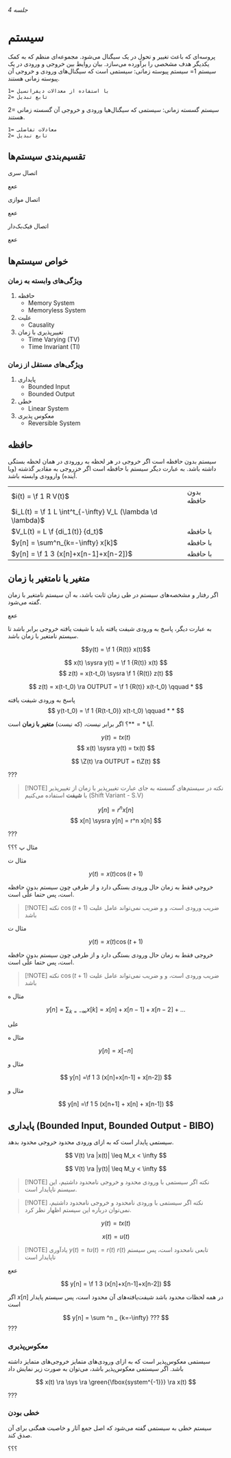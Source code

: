 ###### جلسه 4

# سیستم

پروسه‌ای که باعث تغییر و تحول در یک سیگنال می‌شود.
مجموعه‌ای منظم که به کمک یکدیگر هدف مشخصی را برآورده می‌سازد.
بیان روایط بین خروجی و ورودی در یک سیستم
1= سیستم پیوسته زمانی: سیستمی است که سیگنال‌های ورودی و خروجی آن پیوسته زمانی هستند.

	1= با استفاده از معدالات دیفرانسیل
	2= تابع تبدیل

2= سیستم گسسته زمانی: سیستمی که سیگنال‌هیا ورودی و خروجی آن گسسته زمانی هستند.

	1= معادلات تفاضلی
	2= تابع تبدیل

## تقسیم‌بندی سیستم‌ها
اتصال سری

ععع

اتصال موازی

ععع

اتصال فیک‌بک‌دار

ععع

## خواص سیستم‌ها
### ویژگی‌های وابسته به زمان
1. حافظه
	 - Memory System
	 - Memoryless System
2. علیت
	- Causality
3. تغییرپذیری با زمان
	- Time Varying (TV)
	- Time Invariant (TI)

### ویژگی‌های مستقل از زمان
1. پایداری
	- Bounded Input
	- Bounded Output
2. خطی
	- Linear System
3. معکوس پذیری
	- Reversible System


## حافظه
سیستم بدون حافظه است اگر خروجی در هر لحظه به رورودی در همان لحظه بستگی داشته باشد. به عبارت دیگر سیستم با حافظه است اگر خزروجی به مقادیر گذشته (ویا آینده) واروودی وابسته باشد.





<mesal>


|     |     |
| --- | --- |
|  $i(t) = \f 1 R V(t)$   |   بدون حافظه  |
|  $i_L(t) = \f 1 L \int^t_{-\infty} V_L (\lambda \d \lambda)$   |     |
|  $V_L(t) = L \f {di_1(t)} {d_t}$   |  با حافظه   |
|   $y[n] = \sum^n_{k=-\infty} x[k]$  |  با حافظه   |
|   $y[n] = \f 1 3 (x[n]+x[n-1]+x[n-2])$  |  با حافظه   |

</mesal>

## متغیر یا نامتغیر با زمان

اگر رفتار و مشخصه‌های سیستم در طی زمان ثابت باشد، به آن سیستم نامتغیر با زمان گفته می‌شود.

ععع

به عبارت دیگر، پاسخ به ورودی شیفت یافته باید با شیفت یافته خروجی برابر باشد تا سیستم نامتغیر با زمان باشد.

<mesal>

$$y(t) = \f 1 {R(t)} x(t)$$

$$
x(t) \sysra y(t) = \f 1 {R(t)} x(t)
$$
$$
z(t) = x(t-t_0) \sysra \f 1 {R(t)} z(t)
$$

$$
z(t) = x(t-t_0) \ra OUTPUT = \f 1 {R(t)} x(t-t_0) \qquad *
$$

پاسخ به ورودی شیفت یافته
$$
y(t-t_0) = \f 1 {R(t-t_0)}  x(t-t_0) \qquad * *
$$

آیا $* = **$؟  اگر برابر نیست، (که نیست) **متغیر با زمان** است.

</mesal>


<mesal>

$$
y(t) = tx(t)
$$
$$
x(t) \sysra y(t) = tx(t)
$$

$$
\Z(t) \ra OUTPUT = t\Z(t)
$$

???

</mesal>

> [!NOTE] نکته
در سیستم‌های گسسته به جای عبارت تغییرپذیر با زمان از تغییرپذیر با **شیفت** استفاده می‌کنیم (Shift Variant - S.V)

<mesal>

$$
y[n]=r^nx[n]
$$
$$
x[n] \sysra y[n] = r^n x[n]
$$

???

</mesal>



<mesal>

مثال پ
؟؟؟

</mesal>


<mesal>

مثال ت

$$
y(t) = x(t) \cos {(t+1)}
$$

خروجی فقط به زمان حال ورودی بستگی دارد و از طرفی چون سیستم بدون حافظه است، پس حتما علّی است.

> [!NOTE] نکته
> $\cos{(t+1)}$ ضریب ورودی است، و و ضریب نمی‌تواند عامل علیت باشد



</mesal>

<mesal>

مثال ت

$$
y(t) = x(t) \cos {(t+1)}
$$

خروجی فقط به زمان حال ورودی بستگی دارد و از طرفی چون سیستم بدون حافظه است، پس حتما علّی است.

> [!NOTE] نکته
> $\cos{(t+1)}$ ضریب ورودی است، و و ضریب نمی‌تواند عامل علیت باشد


</mesal>


<mesal>

مثال ه

$$
y[n] = \sum _{k=-\infty} x[k] = x[n]+x[n-1]+x[n-2]+...
$$


<javab>

علی

</javab>

</mesal>
<mesal>

مثال ه

$$
y[n] = x[-n]
$$


</mesal>
<mesal>

مثال و

$$
y[n] =\f 1 3 (x[n]+x[n-1] + x[n-2])
$$


</mesal>
<mesal>

مثال و

$$
y[n] =\f 1 5 (x[n+1] + x[n] + x[n-1])
$$


</mesal>

## پایداری (Bounded Input, Bounded Output - BIBO)

سیستمی پایدار است که به ازای ورودی محدود خروجی مخدود بدهد.

$$
V(t) \ra |x(t)| \leq M_x < \infty
$$


$$
V(t) \ra |y(t)| \leq M_y < \infty
$$

> [!NOTE] نکته
اگر سیستمی با ورودی محدود و خروجی نامحدود داشتیم، این سیسنم ناپایدار است.

> [!NOTE] نکته
اگر سیستمی با ورودی نامحدود و خروجی نامحدود داشتیم، نمی‌توان درباره این سیستم اظهار نظر کرد.

<mesal>

$$
y(t) = tx(t)
$$

$$
x(t) = u(t)
$$

> [!NOTE] یادآوری
$y(t) = tu(t) = r(t)$
$r(t)$ تابعی نامحدود است، پس سیستم ناپایدار است

ععع


</mesal>

<mesal>

$$
y[n] = \f 1 3 (x[n]+x[n-1]+x[n-2])
$$

اگر $x[n]$ در همه لحظات محدود باشد شیفت‌یافته‌های آن محدود است، پس سیستم پایدار است


</mesal>



<mesal>

$$
y[n] = \sum ^n _ {k=-\infty} ???
$$
???

</mesal>


### معکوس‌پذیری

سیستمی معکوس‌پذیر است که به ازای ورودی‌های متمایز خروجی‌های متمایز داشته باشد. اگر سیستمی معکوس‌پذیر باشد، می‌توان به صورت زیر نمایش داد

$$
x(t) \ra \sys \ra \green{\fbox{system^{-1}}} \ra x(t)
$$

???

### خطی بودن
سیستم خطی به سیستمی گفته می‌شود که اصل جمع آثار و خاصیت همگنی برای آن صدق کند.

؟؟؟



